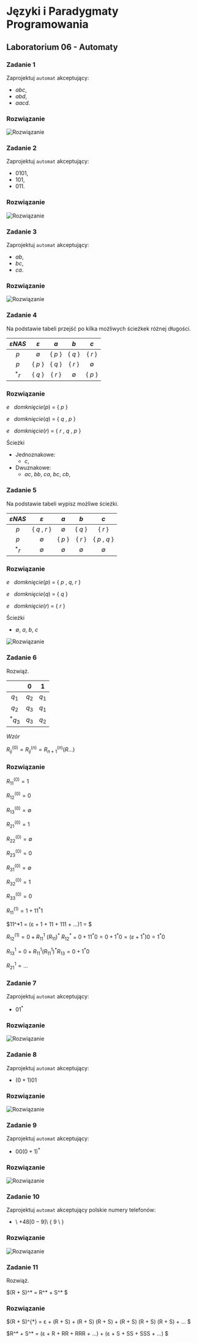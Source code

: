 # Języki i Paradygmaty Programowania

## Laboratorium 06 - Automaty

### Zadanie 1

Zaprojektuj ```automat``` akceptujący:

- $abc$,
- $abd$,
- $aacd$.

### Rozwiązanie

![Rozwiązanie](https://github.com/tukarp/Languages-and-Paradigms-of-Programming/blob/main/Laboratoria/Lab%2006/Zadanie%2001.png)

### Zadanie 2

Zaprojektuj ```automat``` akceptujący:

- $0101$,
- $101$,
- $011$.

### Rozwiązanie

![Rozwiązanie](https://github.com/tukarp/Languages-and-Paradigms-of-Programming/blob/main/Laboratoria/Lab%2006/Zadanie%2002.png)

### Zadanie 3

Zaprojektuj ```automat``` akceptujący:

- $ab$,
- $bc$,
- $ca$.

### Rozwiązanie

![Rozwiązanie](https://github.com/tukarp/Languages-and-Paradigms-of-Programming/blob/main/Laboratoria/Lab%2006/Zadanie%2003.png)

### Zadanie 4

Na podstawie tabeli przejść po kilka możliwych ścieżkek różnej długości.

|   $εNAS$   |     $ε$     |   $a$   |     $b$     |     $c$     |
| :--------: | :---------: | :-----: | :---------: | :--------:  |
| $p$        | $\emptyset$ | { $p$ } | { $q$ }     | { $r$ }     |
| $p$        | { $p$ }     | { $q$ } | { $r$ }     | $\emptyset$ |
| $^*r$      | { $q$ }     | { $r$ } | $\emptyset$ | { $p$ }     |

### Rozwiązanie

$e$ &nbsp; $domknięcie(p)$ = { $p$ }

$e$ &nbsp; $domknięcie(q)$ = { $q$ , $p$ }

$e$ &nbsp; $domknięcie(r)$ = { $r$ , $q$ , $p$ }

Ścieżki

- Jednoznakowe: 
    - $c$,
- Dwuznakowe: 
    - $ac$, $bb$, $ca$, $bc$, $cb$,

### Zadanie 5

Na podstawie tabeli wypisz możliwe ścieżki.

|   $εNAS$   |      $ε$      |     $a$     |     $b$     |      $c$      |
| :--------: | :-----------: | :---------: | :---------: | :-----------: |
| $p$        | { $q$ , $r$ } | $\emptyset$ | { $q$ }     | { $r$ }       |
| $p$        | $\emptyset$   | { $p$ }     | { $r$ }     | { $p$ , $q$ } |
| $^*r$      | $\emptyset$   | $\emptyset$ | $\emptyset$ | $\emptyset$   |

### Rozwiązanie

$e$ &nbsp; $domknięcie(p)$ = { $p$ , $q$, $r$ }

$e$ &nbsp; $domknięcie(q)$ = { $q$ }

$e$ &nbsp; $domknięcie(r)$ = { $r$ }

Ścieżki

- $\emptyset$, $a$, $b$, $c$

![Rozwiązanie](https://github.com/tukarp/Languages-and-Paradigms-of-Programming/blob/main/Laboratoria/Lab%2006/Zadanie%2005.png)

### Zadanie 6

Rozwiąż.

|           |   $0$   |   $1$   |
| :-------: | :-----: | :-----: |
| $q_{1}$   | $q_{2}$ | $q_{1}$ |
| $q_{2}$   | $q_{3}$ | $q_{1}$ |
| $^*q_{3}$ | $q_{3}$ | $q_{2}$ |

$Wzór$

$R_{ij}^{(0)} = R_{ij}^{(n)} = R_{n+1}^{(n)}(R...)$

### Rozwiązanie

$R_{11}^{(0)} = 1$

$R_{12}^{(0)} = 0$

$R_{13}^{(0)} = \emptyset$

$R_{21}^{(0)} = 1$

$R_{22}^{(0)} = \emptyset$

$R_{23}^{(0)} = 0$

$R_{31}^{(0)} = \emptyset$

$R_{32}^{(0)} = 1$

$R_{33}^{(0)} = 0$

$R_{11}^{(1)} = 1 + 11^*1$

$11^*1 = (ε + 1 + 11 + 111 + ...)1 = $

$R_{12}^{(1)} = 0 + R_{11}^{1}$ $(R_{11})^{*}$ $R_{12}^{*}$ = $0 + 11^* 0 = 0 + 1^* 0 = (ε + 1^* ) 0 = 1^* 0$

$R_{13}^1 = 0 + R_{11}^1 (R_{11}^1)^* R_{13} = 0 + 1^* 0$

$R_{21}^{1} = ...$

### Zadanie 7

Zaprojektuj ```automat``` akceptujący:

- $0 1^{*}$

### Rozwiązanie

![Rozwiązanie](https://github.com/tukarp/Languages-and-Paradigms-of-Programming/blob/main/Laboratoria/Lab%2006/Zadanie%2007.png)

### Zadanie 8

Zaprojektuj ```automat``` akceptujący:

- $(0 + 1)01$

### Rozwiązanie

![Rozwiązanie](https://github.com/tukarp/Languages-and-Paradigms-of-Programming/blob/main/Laboratoria/Lab%2006/Zadanie%2008.png)

### Zadanie 9

Zaprojektuj ```automat``` akceptujący:

- $0 0 (0 + 1)^{*}$

### Rozwiązanie

![Rozwiązanie](https://github.com/tukarp/Languages-and-Paradigms-of-Programming/blob/main/Laboratoria/Lab%2006/Zadanie%2009.png)

### Zadanie 10

Zaprojektuj ```automat``` akceptujący polskie numery telefonów:

- \ $+48[0-9]$\ { $9$ \ }

### Rozwiązanie

![Rozwiązanie](https://github.com/tukarp/Languages-and-Paradigms-of-Programming/blob/main/Laboratoria/Lab%2006/Zadanie%2010.png)

### Zadanie 11

Rozwiąż.

$(R + S)^* = R^* + S^* $

### Rozwiązanie

$(R + S)^{*} = ε + (R + S)  + (R + S) (R + S) + (R + S) (R + S) (R + S) + ... $

$R^* + S^* = (ε + R + RR + RRR + ...) + (ε + S + SS + SSS + ...) $
